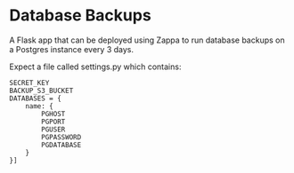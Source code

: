 # Database Backups

A Flask app that can be deployed using Zappa to run database backups on a Postgres instance every 3 days.

Expect a file called settings.py which contains:

    SECRET_KEY
    BACKUP_S3_BUCKET
    DATABASES = {
        name: {
            PGHOST
            PGPORT
            PGUSER
            PGPASSWORD
            PGDATABASE
        }
    }]

